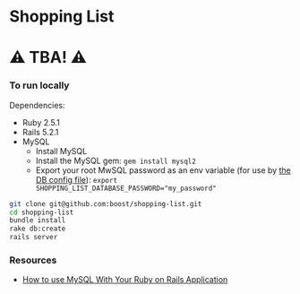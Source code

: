 # Shopping List

# ⚠️ TBA! ⚠️

### To run locally

Dependencies:
* Ruby 2.5.1
* Rails 5.2.1
* MySQL
   * Install MySQL 
   * Install the MySQL gem: `gem install mysql2`
   * Export your root MwSQL password as an env variable (for use by [the DB config file](./config/database.yml)): `export SHOPPING_LIST_DATABASE_PASSWORD="my_password"`

```bash
git clone git@github.com:boost/shopping-list.git
cd shopping-list
bundle install
rake db:create
rails server
```

### Resources

* [How to use MySQL With Your Ruby on Rails Application](https://www.1and1.com/cloud-community/learn/application/ruby-on-rails/how-to-use-mysql-with-your-ruby-on-rails-application/)